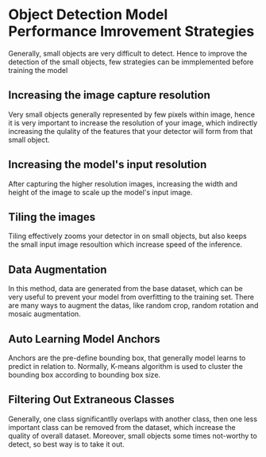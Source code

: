 # Object Detection Model Performance Imrovement Strategies
Generally, small objects are very difficult to detect. Hence to improve the detection of the small objects, few strategies can be immplemented before training the model
## Increasing the image capture resolution
Very small objects generally represented by few pixels within image, hence it is very important to increase the resolution of your image, which indirectly increasing the qulality of the features that your detector will form from that small object.
## Increasing the model's input resolution
After capturing the higher resolution images, increasing the width and height of the image to scale up the model's input image.
## Tiling the images
Tiling effectively zooms your detector in on small objects, but also keeps the small input image resoultion which increase speed of the inference.
## Data Augmentation
In this method, data are generated from the base dataset, which can be very useful to prevent your model from overfitting to the training set.
There are many ways to augment the datas, like random crop, random rotation and mosaic augmentation.
## Auto Learning Model Anchors
Anchors are the pre-define bounding box, that generally model learns to predict in relation to. Normally, K-means algorithm is used to cluster the bounding box according to bounding box size.
## Filtering Out Extraneous Classes
Generally, one class significantlly overlaps with another class, then one less important class can be removed from the dataset, which increase the quality of overall dataset. Moreover, small objects some times not-worthy to detect, so best way is to take it out. 

